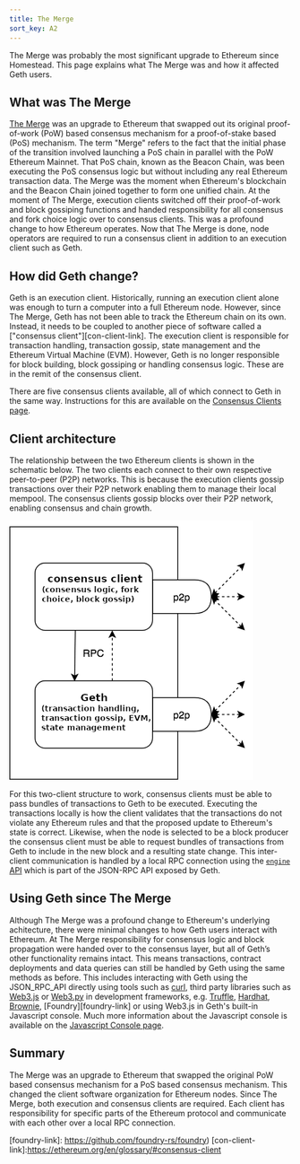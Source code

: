 ```yaml
---
title: The Merge
sort_key: A2
---
```


The Merge was probably the most significant upgrade to Ethereum since Homestead. This page explains what The Merge was
and how it affected Geth users.

## What was The Merge

[The Merge](https://ethereum.org/en/upgrades/merge/) was an upgrade to Ethereum that swapped out its original
proof-of-work (PoW) based consensus mechanism for a proof-of-stake based (PoS) mechanism. The term "Merge" refers
to the fact that the initial phase of the transition involved launching a PoS chain in parallel with the
PoW Ethereum Mainnet. That PoS chain, known as the Beacon Chain, was been executing the PoS consensus logic but 
without including any real Ethereum transaction data. The Merge was the moment when Ethereum's blockchain 
and the Beacon Chain joined together to form one unified chain. At the moment of The Merge, execution clients 
switched off their proof-of-work and block gossiping functions and handed responsibility for all consensus and 
fork choice logic over to consensus clients. This was a profound change to how Ethereum operates. Now that The Merge
is done, node operators are required to run a consensus client in addition to an execution client such as Geth.

## How did Geth change?

Geth is an execution client. Historically, running an execution client alone was enough to turn a computer 
into a full Ethereum node. However, since The Merge, Geth has not been able to track the Ethereum chain on 
its own. Instead, it needs to be coupled to another piece of software called a ["consensus client"][con-client-link]. 
The execution client is responsible for transaction handling, transaction gossip, state management and
the Ethereum Virtual Machine (EVM). However, Geth is no longer responsible for block building, block gossiping or 
handling consensus logic. These are in the remit of the consensus client.

There are five consensus clients available, all of which connect to Geth in the same way. 
Instructions for this are available on the [Consensus Clients page](/docs/interface/consensus-clients).


## Client architecture

The relationship between the two Ethereum clients is shown in the schematic below. The two clients each connect
to their own respective peer-to-peer (P2P) networks. This is because the execution clients gossip transactions over
their P2P network enabling them to manage their local mempool. The consensus clients gossip blocks over their P2P
network, enabling consensus and chain growth.

![Client schematic](/static/images/client-architecture.png)

For this two-client structure to work, consensus clients must be able to pass bundles of transactions to Geth
to be executed. Executing the transactions locally is how the client validates that the transactions do not
violate any Ethereum rules and that the proposed update to Ethereum's state is correct. Likewise, when the node
is selected to be a block producer the consensus client must be able to request bundles of transactions from Geth to
include in the new block and a resulting state change. This inter-client communication is handled by a local RPC 
connection using the [`engine` API][engine-api-link] which is part of the JSON-RPC API exposed by Geth. 

## Using Geth since The Merge

Although The Merge was a profound change to Ethereum's underlying achitecture, there were minimal changes to how Geth
users interact with Ethereum. At The Merge responsibility for consensus logic and block propagation were handed over to 
the consensus layer, but all of Geth’s other functionality remains intact. This means transactions, contract deployments 
and data queries can still be handled by Geth using the same methods as before. This includes interacting with Geth using
the JSON_RPC_API directly using tools such as [curl](https//curl.se), third party libraries such as
[Web3.js][web3js-link] or [Web3.py][web3py-link] in development frameworks, e.g. [Truffle][truffle-link], [Hardhat][hardhat-link],
[Brownie][brownie-link], [Foundry][foundry-link] or using Web3.js in Geth's built-in Javascript console.
Much more information about the Javascript console is available on the [Javascript Console page](/docs/interface/javascript-console).

## Summary

The Merge was an upgrade to Ethereum that swapped the original PoW based consensus mechanism for a PoS based consensus
mechanism. This changed the client software organization for Ethereum nodes. Since The Merge, both execution and consensus 
clients are required. Each client has responsibility for specific parts of the Ethereum protocol and communicate with each 
other over a local RPC connection.

[engine-api-link]: https://github.com/ethereum/execution-apis/blob/main/src/engine/specification.md
[cl-list]: https://ethereum.org/en/developers/docs/nodes-and-clients/#consensus-clients
[web3py-link]: https://web3py.readthedocs.io/en/stable/web3.main.html
[web3js-link]: https://web3js.readthedocs.io/en/v1.2.9/
[brownie-link]: https://eth-brownie.readthedocs.io/en/stable/
[truffle-link]: https://trufflesuite.com/
[hardhat-link]: https://hardhat.org/
[foundry-link]: https://github.com/foundry-rs/foundry)
[con-client-link]:https://ethereum.org/en/glossary/#consensus-client
